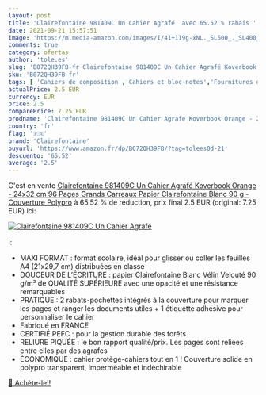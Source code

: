 ```yaml
---
layout: post
title: 'Clairefontaine 981409C Un Cahier Agrafé  avec 65.52 % rabais '
date: 2021-09-21 15:57:51
image: 'https://m.media-amazon.com/images/I/41+1I9g-xNL._SL500_._SL400_.jpg'
comments: true
category: ofertas
author: 'tole.es'
slug: 'B072QH39FB-fr Clairefontaine 981409C Un Cahier Agrafé Koverbook Orange -...'
sku: 'B072QH39FB-fr'
tags: [ 'Cahiers de composition','Cahiers et bloc-notes','Fournitures de bureau','Papeterie','clairefontaine', ]
actualPrice: 2.5 EUR
currency: EUR
price: 2.5
comparePrice: 7.25 EUR
prodname: 'Clairefontaine 981409C Un Cahier Agrafé Koverbook Orange - 24x32 cm 96 Pages Grands Carreaux Papier Clairefontaine Blanc 90 g - Couverture Polypro'
country: 'fr'
flag: '🇫🇷'
brand: 'Clairefontaine'
buyurl: 'https://www.amazon.fr/dp/B072QH39FB/?tag=tolees0d-21'
descuento: '65.52'
average: '2.5'
---
```


C'est en vente [Clairefontaine 981409C Un Cahier Agrafé Koverbook Orange - 24x32 cm 96 Pages Grands Carreaux Papier Clairefontaine Blanc 90 g - Couverture Polypro](https://www.amazon.fr/dp/B072QH39FB/?tag=tolees0d-21)  à  65.52 % de réduction, prix final  2.5 EUR (original: 7.25 EUR) ici:

[![Clairefontaine 981409C Un Cahier Agrafé ](https://m.media-amazon.com/images/I/41+1I9g-xNL._SL500_._SL400_.jpg)](https://www.amazon.fr/dp/B072QH39FB/?tag=tolees0d-21)

ℹ️:

- MAXI FORMAT : format scolaire, idéal pour glisser ou coller les feuilles A4 (21x29,7 cm) distribuées en classe
- DOUCEUR DE L’ÉCRITURE : papier Clairefontaine Blanc Vélin Velouté 90 g/m² de QUALITÉ SUPÉRIEURE avec une opacité et une résistance remarquables
- PRATIQUE : 2 rabats-pochettes intégrés à la couverture pour marquer les pages et ranger les documents utiles + 1 étiquette adhésive pour personnaliser le cahier
- Fabriqué en FRANCE
- CERTIFIÉ PEFC : pour la gestion durable des forêts
- RELIURE PIQUÉE : le bon rapport qualité/prix. Les pages sont reliées entre elles par des agrafes
- ÉCONOMIQUE : cahier protège-cahiers tout en 1 ! Couverture solide en polypro transparent, imperméable et indéchirable

[🛒 Achète-le!!](https://www.amazon.fr/dp/B072QH39FB/?tag=tolees0d-21)
